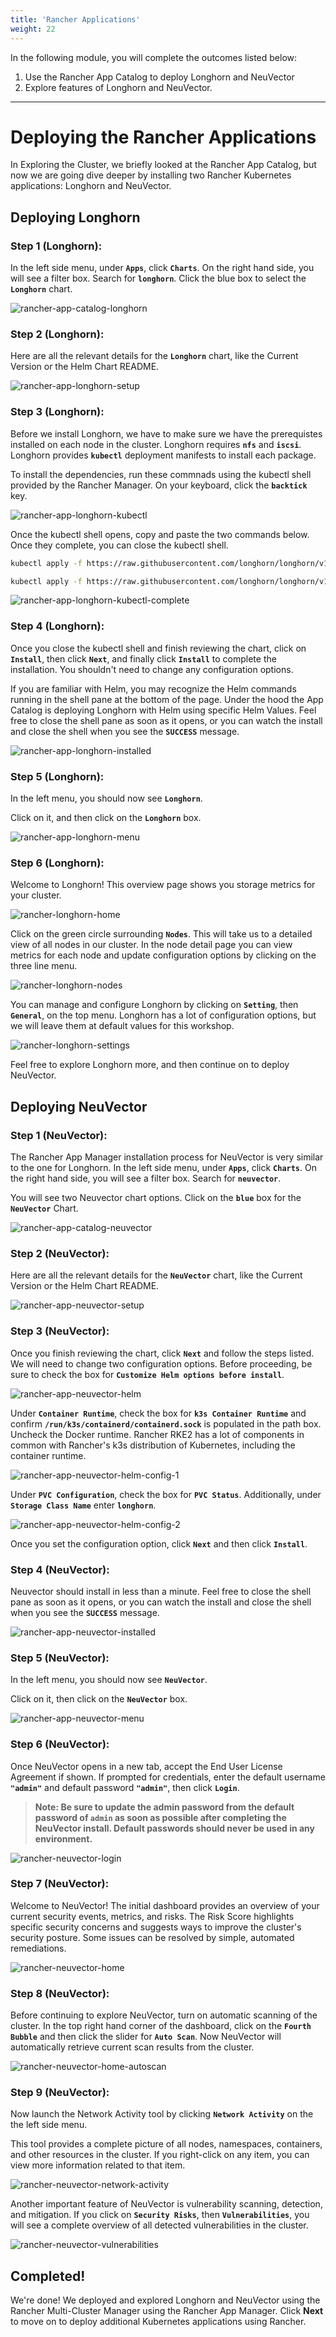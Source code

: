 ```yaml
---
title: 'Rancher Applications'
weight: 22
---
```


In the following module, you will complete the outcomes listed below:

1. Use the Rancher App Catalog to deploy Longhorn and NeuVector
2. Explore features of Longhorn and NeuVector.

---

# Deploying the Rancher Applications

In Exploring the Cluster, we briefly looked at the Rancher App Catalog, but now we are going dive deeper by installing two Rancher Kubernetes applications: Longhorn and NeuVector.

## Deploying Longhorn

### Step 1 (Longhorn):

In the left side menu, under **`Apps`**, click **`Charts`**. On the right hand side, you will see a filter box. Search for **`longhorn`**. Click the blue box to select the **`Longhorn`** chart.

![rancher-app-catalog-longhorn](/static/images/content/22-app-longhorn-search.png)

### Step 2 (Longhorn):

Here are all the relevant details for the **`Longhorn`** chart, like the Current Version or the Helm Chart README.

![rancher-app-longhorn-setup](/static/images/content/22-app-longhorn-setup.png)

### Step 3 (Longhorn):

Before we install Longhorn, we have to make sure we have the prerequistes installed on each node in the cluster. Longhorn requires **`nfs`** and **`iscsi`**. Longhorn provides **`kubectl`** deployment manifests to install each package.

To install the dependencies, run these commnads using the kubectl shell provided by the Rancher Manager. On your keyboard, click the **`backtick`** key.

![rancher-app-longhorn-kubectl](/static/images/content/22-app-longhorn-kubectl.png)

Once the kubectl shell opens, copy and paste the two commands below. Once they complete, you can close the kubectl shell.

```bash
kubectl apply -f https://raw.githubusercontent.com/longhorn/longhorn/v1.4.2/deploy/prerequisite/longhorn-iscsi-installation.yaml

kubectl apply -f https://raw.githubusercontent.com/longhorn/longhorn/v1.4.2/deploy/prerequisite/longhorn-nfs-installation.yaml
```

![rancher-app-longhorn-kubectl-complete](/static/images/content/22-app-longhorn-kubectl-complete.png)

### Step 4 (Longhorn):

Once you close the kubectl shell and finish reviewing the chart, click on **`Install`**, then click **`Next`**, and finally click **`Install`** to complete the installation. You shouldn't need to change any configuration options.

If you are familiar with Helm, you may recognize the Helm commands running in the shell pane at the bottom of the page. Under the hood the App Catalog is deploying Longhorn with Helm using specific Helm Values. Feel free to close the shell pane as soon as it opens, or you can watch the install and close the shell when you see the **`SUCCESS`** message.

![rancher-app-longhorn-installed](/static/images/content/22-app-longhorn-installed.png)

### Step 5 (Longhorn):

In the left menu, you should now see **`Longhorn`**.

Click on it, and then click on the **`Longhorn`** box.

![rancher-app-longhorn-menu](/static/images/content/22-app-longhorn-menu.png)

### Step 6 (Longhorn):

Welcome to Longhorn! This overview page shows you storage metrics for your cluster.

![rancher-longhorn-home](/static/images/content/22-longhorn-home.png)

Click on the green circle surrounding **`Nodes`**. This will take us to a detailed view of all nodes in our cluster. In the node detail page you can view metrics for each node and update configuration options by clicking on the three line menu.

![rancher-longhorn-nodes](/static/images/content/22-longhorn-nodes.png)

You can manage and configure Longhorn by clicking on **`Setting`**, then **`General`**, on the top menu. Longhorn has a lot of configuration options, but we will leave them at default values for this workshop.

![rancher-longhorn-settings](/static/images/content/22-longhorn-settings.png)

Feel free to explore Longhorn more, and then continue on to deploy NeuVector.

## Deploying NeuVector

### Step 1 (NeuVector):

The Rancher App Manager installation process for NeuVector is very similar to the one for Longhorn. In the left side menu, under **`Apps`**, click **`Charts`**. On the right hand side, you will see a
filter box. Search for **`neuvector`**.

You will see two Neuvector chart options. Click on the **`blue`** box for the **`NeuVector`** Chart.

![rancher-app-catalog-neuvector](/static/images/content/22-app-neuvector-search.png)

### Step 2 (NeuVector):

Here are all the relevant details for the **`NeuVector`** chart, like the Current Version or the Helm Chart README.

![rancher-app-neuvector-setup](/static/images/content/22-app-neuvector-setup.png)

### Step 3 (NeuVector):

Once you finish reviewing the chart, click **`Next`** and follow the steps listed. We will need to change two
configuration options. Before proceeding, be sure to check the box for **`Customize Helm options before install`**.

![rancher-app-neuvector-helm](/static/images/content/22-app-neuvector-helm.png)

Under **`Container Runtime`**, check the box for **`k3s Container Runtime`** and confirm
**`/run/k3s/containerd/containerd.sock`** is populated in the path box. Uncheck the Docker runtime.
Rancher RKE2 has a lot of components in common with Rancher's k3s distribution of Kubernetes, including the container runtime.

![rancher-app-neuvector-helm-config-1](/static/images/content/22-app-neuvector-helm-config-1.png)

Under **`PVC Configuration`**, check the box for **`PVC Status`**. Additionally, under **`Storage Class Name`** enter **`longhorn`**.

![rancher-app-neuvector-helm-config-2](/static/images/content/22-app-neuvector-helm-config-2.png)

Once you set the configuration option, click **`Next`** and then click **`Install`**.

### Step 4 (NeuVector):

Neuvector should install in less than a minute. Feel free to close the shell pane as soon as it opens, or you can watch the install and close the shell when you see the **`SUCCESS`** message.

![rancher-app-neuvector-installed](/static/images/content/22-app-neuvector-installed.png)

### Step 5 (NeuVector):

In the left menu, you should now see **`NeuVector`**.

Click on it, then click on the **`NeuVector`** box.

![rancher-app-neuvector-menu](/static/images/content/22-app-neuvector-menu.png)

### Step 6 (NeuVector):

Once NeuVector opens in a new tab, accept the End User License Agreement if shown. If prompted for credentials, enter the default username **`"admin"`** and default password **`"admin"`**, then click **`Login`**.

> **Note: Be sure to update the admin password from the default password of `admin` as soon as possible after completing the NeuVector install. Default passwords should never be used in any environment.**

![rancher-neuvector-login](/static/images/content/22-neuvector-eula.png)

### Step 7 (NeuVector):

Welcome to NeuVector! The initial dashboard provides an overview of your current security events, metrics, and risks. The Risk Score highlights specific security concerns and suggests ways to improve the cluster's security posture. Some issues can be resolved by simple, automated remediations.

![rancher-neuvector-home](/static/images/content/22-neuvector-home.png)

### Step 8 (NeuVector):

Before continuing to explore NeuVector, turn on automatic scanning of the cluster. In the top right hand corner of the dashboard, click on the **`Fourth Bubble`** and then click the slider for **`Auto Scan`**. Now NeuVector will automatically retrieve current scan results from the cluster.

![rancher-neuvector-home-autoscan](/static/images/content/22-neuvector-home-autoscan.png)

### Step 9 (NeuVector):

Now launch the Network Activity tool by clicking **`Network Activity`** on the the left side menu.

This tool provides a complete picture of all nodes, namespaces, containers, and other resources in the cluster. If you right-click on any item, you can view more information related to that item.

![rancher-neuvector-network-activity](/static/images/content/22-neuvector-network-activity.png)

Another important feature of NeuVector is vulnerability scanning, detection, and mitigation. If you click on **`Security Risks`**, then **`Vulnerabilities`**, you will see a complete overview of all detected vulnerabilities in the cluster.

![rancher-neuvector-vulnerabilities](/static/images/content/22-neuvector-vulnerabilities.png)

## Completed!

We're done! We deployed and explored Longhorn and NeuVector using the Rancher Multi-Cluster Manager using the Rancher App Manager. Click **Next** to move on to deploy additional Kubernetes applications using Rancher.
